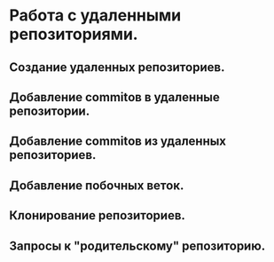 # Работа с удаленными репозиториями.

## Создание удаленных репозиториев.

## Добавление commitов в удаленные репозитории.

## Добавление commitов из удаленных репозиториев.

## Добавление побочных веток.

## Клонирование репозиториев.

## Запросы к "родительскому" репозиторию.